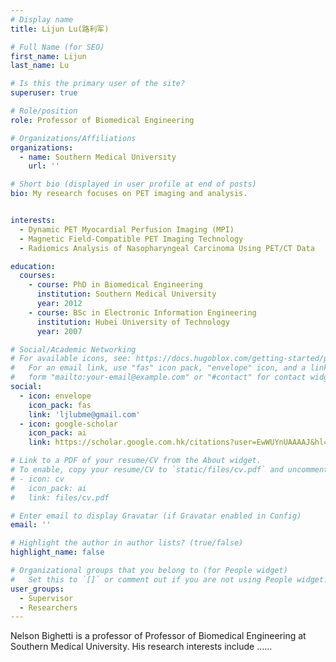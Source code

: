 ```yaml
---
# Display name
title: Lijun Lu(路利军)

# Full Name (for SEO)
first_name: Lijun
last_name: Lu

# Is this the primary user of the site?
superuser: true

# Role/position
role: Professor of Biomedical Engineering

# Organizations/Affiliations
organizations:
  - name: Southern Medical University
    url: ''

# Short bio (displayed in user profile at end of posts)
bio: My research focuses on PET imaging and analysis. 


interests:
  - Dynamic PET Myocardial Perfusion Imaging (MPI)
  - Magnetic Field-Compatible PET Imaging Technology
  - Radiomics Analysis of Nasopharyngeal Carcinoma Using PET/CT Data

education:
  courses:
    - course: PhD in Biomedical Engineering 
      institution: Southern Medical University
      year: 2012
    - course: BSc in Electronic Information Engineering
      institution: Hubei University of Technology
      year: 2007

# Social/Academic Networking
# For available icons, see: https://docs.hugoblox.com/getting-started/page-builder/#icons
#   For an email link, use "fas" icon pack, "envelope" icon, and a link in the
#   form "mailto:your-email@example.com" or "#contact" for contact widget.
social:
  - icon: envelope
    icon_pack: fas
    link: 'ljlubme@gmail.com'
  - icon: google-scholar
    icon_pack: ai
    link: https://scholar.google.com.hk/citations?user=EwWUYnUAAAAJ&hl=zh-CN&oi=ao

# Link to a PDF of your resume/CV from the About widget.
# To enable, copy your resume/CV to `static/files/cv.pdf` and uncomment the lines below.
# - icon: cv
#   icon_pack: ai
#   link: files/cv.pdf

# Enter email to display Gravatar (if Gravatar enabled in Config)
email: ''

# Highlight the author in author lists? (true/false)
highlight_name: false

# Organizational groups that you belong to (for People widget)
#   Set this to `[]` or comment out if you are not using People widget.
user_groups:
  - Supervisor
  - Researchers
---
```


Nelson Bighetti is a professor of Professor of Biomedical Engineering at Southern Medical University. His research interests include ......
